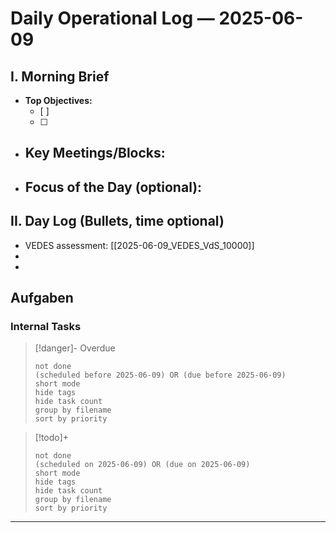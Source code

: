
# Daily Operational Log — 2025-06-09

## I. Morning Brief

- **Top Objectives:**
  - [ ]
  - [ ]
- **Key Meetings/Blocks:**
  -
- **Focus of the Day (optional):**
  -

## II. Day Log (Bullets, time optional)

- VEDES assessment: [[2025-06-09_VEDES_VdS_10000]]
-
-

## Aufgaben

### Internal Tasks

> [!danger]- Overdue
>```tasks
>not done
>(scheduled before 2025-06-09) OR (due before 2025-06-09)
>short mode
>hide tags
>hide task count
>group by filename
>sort by priority
>```

> [!todo]+
>```tasks
>not done
>(scheduled on 2025-06-09) OR (due on 2025-06-09)
>short mode
>hide tags
>hide task count
>group by filename
>sort by priority
>```

---
